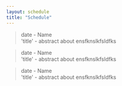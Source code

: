 ```yaml
---
layout: schedule
title: "Schedule"
---
```

> date - Name  
> 'title' - abstract about ensfknslkfsldfks

> date - Name  
> 'title' - abstract about ensfknslkfsldfks

> date - Name  
> 'title' - abstract about ensfknslkfsldfks

